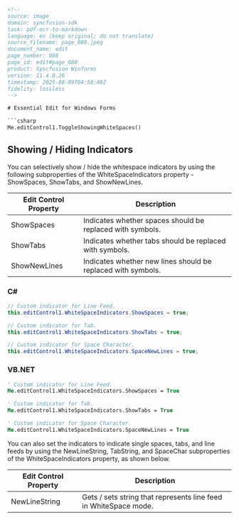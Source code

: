 ```html
<!--
source: image
domain: syncfusion-sdk
task: pdf-ocr-to-markdown
language: en (keep original; do not translate)
source_filename: page_080.jpeg
document_name: edit
page_number: 080
page_id: edit#page_080
product: Syncfusion Winforms
version: 11.4.0.26
timestamp: 2025-08-09T04:58:49Z
fidelity: lossless
-->

# Essential Edit for Windows Forms

```csharp
Me.editControl1.ToggleShowingWhiteSpaces()
```

## Showing / Hiding Indicators

You can selectively show / hide the whitespace indicators by using the following subproperties of the WhiteSpaceIndicators property - ShowSpaces, ShowTabs, and ShowNewLines.

| Edit Control Property | Description |
|------------------------|-------------|
| ShowSpaces            | Indicates whether spaces should be replaced with symbols. |
| ShowTabs              | Indicates whether tabs should be replaced with symbols. |
| ShowNewLines          | Indicates whether new lines should be replaced with symbols. |

### C\#

```csharp
// Custom indicator for Line Feed.
this.editControl1.WhiteSpaceIndicators.ShowSpaces = true;

// Custom indicator for Tab.
this.editControl1.WhiteSpaceIndicators.ShowTabs = true;

// Custom indicator for Space Character.
this.editControl1.WhiteSpaceIndicators.SpaceNewLines = true;
```

### VB.NET

```vb
' Custom indicator for Line Feed.
Me.editControl1.WhiteSpaceIndicators.ShowSpaces = True

' Custom indicator for Tab.
Me.editControl1.WhiteSpaceIndicators.ShowTabs = True

' Custom indicator for Space Character.
Me.editControl1.WhiteSpaceIndicators.SpaceNewLines = True
```

You can also set the indicators to indicate single spaces, tabs, and line feeds by using the NewLineString, TabString, and SpaceChar subproperties of the WhiteSpaceIndicators property, as shown below.

| Edit Control Property | Description |
|------------------------|-------------|
| NewLineString         | Gets / sets string that represents line feed in WhiteSpace mode. |

<!-- tags: [product, module, control, api, version?] keywords: [whiteSpaceIndicators, showSpaces, showTabs, showNewLines, newlineString, tabString, spaceChar, essential edit, windows forms, indicator, symbol, line feed, tab, space character] -->
```